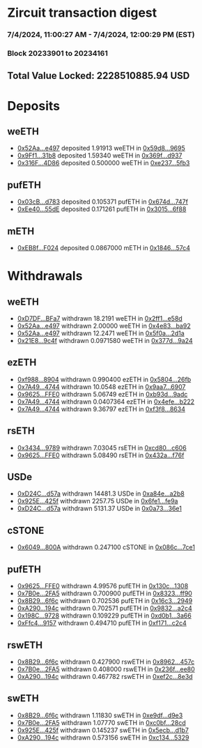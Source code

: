 # Zircuit transaction digest
### 7/4/2024, 11:00:27 AM - 7/4/2024, 12:00:29 PM (EST)
### Block 20233901 to 20234161

## Total Value Locked: 2228510885.94 USD

# Deposits
## weETH
- [0x52Aa...e497](https://etherscan.io/address/0x52Aa899454998Be5b000Ad077a46Bbe360F4e497) deposited 1.91913 weETH in [0x59d8...9695](https://etherscan.io/tx/0x52Aa899454998Be5b000Ad077a46Bbe360F4e497)
- [0x9Ff1...31b8](https://etherscan.io/address/0x9Ff1e11C44E9bB04940f776C3Edb1aE84c8a31b8) deposited 1.59340 weETH in [0x369f...d937](https://etherscan.io/tx/0x9Ff1e11C44E9bB04940f776C3Edb1aE84c8a31b8)
- [0x316F...4D86](https://etherscan.io/address/0x316FCBcf40706bE191EB77F058983A9FC2244D86) deposited 0.500000 weETH in [0xe237...5fb3](https://etherscan.io/tx/0x316FCBcf40706bE191EB77F058983A9FC2244D86)
## pufETH
- [0x03cB...d783](https://etherscan.io/address/0x03cBA93dCb436109F60A0E8cBdD859c5CBd8d783) deposited 0.105371 pufETH in [0x674d...747f](https://etherscan.io/tx/0x03cBA93dCb436109F60A0E8cBdD859c5CBd8d783)
- [0xEe40...55dE](https://etherscan.io/address/0xEe4090418644A225772e0CE0BAB0d27DD47755dE) deposited 0.171261 pufETH in [0x3015...6f88](https://etherscan.io/tx/0xEe4090418644A225772e0CE0BAB0d27DD47755dE)
## mETH
- [0xEB8f...F024](https://etherscan.io/address/0xEB8fE4dF46Cf9628B73A567c78dF5029CA6eF024) deposited 0.0867000 mETH in [0x1846...57c4](https://etherscan.io/tx/0xEB8fE4dF46Cf9628B73A567c78dF5029CA6eF024)
# Withdrawals
## weETH
- [0xD7DF...BFa7](https://etherscan.io/address/0xD7DF7E085214743530afF339aFC420c7c720BFa7) withdrawn 18.2191 weETH in [0x2ff1...e58d](https://etherscan.io/tx/0xD7DF7E085214743530afF339aFC420c7c720BFa7)
- [0x52Aa...e497](https://etherscan.io/address/0x52Aa899454998Be5b000Ad077a46Bbe360F4e497) withdrawn 2.00000 weETH in [0x4e83...ba92](https://etherscan.io/tx/0x52Aa899454998Be5b000Ad077a46Bbe360F4e497)
- [0x52Aa...e497](https://etherscan.io/address/0x52Aa899454998Be5b000Ad077a46Bbe360F4e497) withdrawn 12.2471 weETH in [0x5f0a...2d1a](https://etherscan.io/tx/0x52Aa899454998Be5b000Ad077a46Bbe360F4e497)
- [0x21E8...9c4f](https://etherscan.io/address/0x21E810706bB120c270544066ab2A25EeF0FB9c4f) withdrawn 0.0971580 weETH in [0x377d...9a24](https://etherscan.io/tx/0x21E810706bB120c270544066ab2A25EeF0FB9c4f)
## ezETH
- [0xf988...8904](https://etherscan.io/address/0xf988870E33cacbb330fc0fA33Fe3f6b89b678904) withdrawn 0.990400 ezETH in [0x5804...26fb](https://etherscan.io/tx/0xf988870E33cacbb330fc0fA33Fe3f6b89b678904)
- [0x7A49...4744](https://etherscan.io/address/0x7A493Be5c2ce014cD049Bf178a1ac0Db1B434744) withdrawn 10.0548 ezETH in [0x9aa7...6907](https://etherscan.io/tx/0x7A493Be5c2ce014cD049Bf178a1ac0Db1B434744)
- [0x9625...FFE0](https://etherscan.io/address/0x96257da3e4b0e30181e05f4189155e7157bcFFE0) withdrawn 5.06749 ezETH in [0xb93d...9adc](https://etherscan.io/tx/0x96257da3e4b0e30181e05f4189155e7157bcFFE0)
- [0x7A49...4744](https://etherscan.io/address/0x7A493Be5c2ce014cD049Bf178a1ac0Db1B434744) withdrawn 0.0407364 ezETH in [0x4efe...b222](https://etherscan.io/tx/0x7A493Be5c2ce014cD049Bf178a1ac0Db1B434744)
- [0x7A49...4744](https://etherscan.io/address/0x7A493Be5c2ce014cD049Bf178a1ac0Db1B434744) withdrawn 9.36797 ezETH in [0xf3f8...8634](https://etherscan.io/tx/0x7A493Be5c2ce014cD049Bf178a1ac0Db1B434744)
## rsETH
- [0x3434...9789](https://etherscan.io/address/0x34349c5569e7B846c3558961552D2202760A9789) withdrawn 7.03045 rsETH in [0xcd80...c606](https://etherscan.io/tx/0x34349c5569e7B846c3558961552D2202760A9789)
- [0x9625...FFE0](https://etherscan.io/address/0x96257da3e4b0e30181e05f4189155e7157bcFFE0) withdrawn 5.08490 rsETH in [0x432a...f76f](https://etherscan.io/tx/0x96257da3e4b0e30181e05f4189155e7157bcFFE0)
## USDe
- [0xD24C...d57a](https://etherscan.io/address/0xD24Cfe2d0fa81369ca6291c28ac5426e16B6d57a) withdrawn 14481.3 USDe in [0xa84e...a2b8](https://etherscan.io/tx/0xD24Cfe2d0fa81369ca6291c28ac5426e16B6d57a)
- [0x925E...425f](https://etherscan.io/address/0x925EafeA2cc8Eb6f747624f745DB3ef0bf5A425f) withdrawn 2257.75 USDe in [0x6fe1...fe9a](https://etherscan.io/tx/0x925EafeA2cc8Eb6f747624f745DB3ef0bf5A425f)
- [0xD24C...d57a](https://etherscan.io/address/0xD24Cfe2d0fa81369ca6291c28ac5426e16B6d57a) withdrawn 5131.37 USDe in [0x0a73...36e1](https://etherscan.io/tx/0xD24Cfe2d0fa81369ca6291c28ac5426e16B6d57a)
## cSTONE
- [0x6049...800A](https://etherscan.io/address/0x60490f3CcE8B7392e46F172f3d36F284f5B4800A) withdrawn 0.247100 cSTONE in [0x086c...7ce1](https://etherscan.io/tx/0x60490f3CcE8B7392e46F172f3d36F284f5B4800A)
## pufETH
- [0x9625...FFE0](https://etherscan.io/address/0x96257da3e4b0e30181e05f4189155e7157bcFFE0) withdrawn 4.99576 pufETH in [0x130c...1308](https://etherscan.io/tx/0x96257da3e4b0e30181e05f4189155e7157bcFFE0)
- [0x7B0e...2FA5](https://etherscan.io/address/0x7B0e77B8eA942dedC6602386748702f7c3742FA5) withdrawn 0.700900 pufETH in [0x8323...ff90](https://etherscan.io/tx/0x7B0e77B8eA942dedC6602386748702f7c3742FA5)
- [0x8B29...6f6c](https://etherscan.io/address/0x8B2931Da263045EE57c0B90254a21FF4193D6f6c) withdrawn 0.702536 pufETH in [0x16c3...2949](https://etherscan.io/tx/0x8B2931Da263045EE57c0B90254a21FF4193D6f6c)
- [0xA290...194c](https://etherscan.io/address/0xA29012a376716FBD163aE8693974422EaF4B194c) withdrawn 0.702571 pufETH in [0x9832...a2c4](https://etherscan.io/tx/0xA29012a376716FBD163aE8693974422EaF4B194c)
- [0x198C...9728](https://etherscan.io/address/0x198C220D81073083b8ec7296B341c5f913E09728) withdrawn 0.109229 pufETH in [0xd0b1...3a66](https://etherscan.io/tx/0x198C220D81073083b8ec7296B341c5f913E09728)
- [0xFfc4...9157](https://etherscan.io/address/0xFfc4Ce871A62b7855C0A6Cc705fa048F5D679157) withdrawn 0.494710 pufETH in [0xf171...c2c4](https://etherscan.io/tx/0xFfc4Ce871A62b7855C0A6Cc705fa048F5D679157)
## rswETH
- [0x8B29...6f6c](https://etherscan.io/address/0x8B2931Da263045EE57c0B90254a21FF4193D6f6c) withdrawn 0.427900 rswETH in [0x8962...457c](https://etherscan.io/tx/0x8B2931Da263045EE57c0B90254a21FF4193D6f6c)
- [0x7B0e...2FA5](https://etherscan.io/address/0x7B0e77B8eA942dedC6602386748702f7c3742FA5) withdrawn 0.408000 rswETH in [0x236f...ee80](https://etherscan.io/tx/0x7B0e77B8eA942dedC6602386748702f7c3742FA5)
- [0xA290...194c](https://etherscan.io/address/0xA29012a376716FBD163aE8693974422EaF4B194c) withdrawn 0.467782 rswETH in [0xef2c...8e3d](https://etherscan.io/tx/0xA29012a376716FBD163aE8693974422EaF4B194c)
## swETH
- [0x8B29...6f6c](https://etherscan.io/address/0x8B2931Da263045EE57c0B90254a21FF4193D6f6c) withdrawn 1.11830 swETH in [0xe9df...d9e3](https://etherscan.io/tx/0x8B2931Da263045EE57c0B90254a21FF4193D6f6c)
- [0x7B0e...2FA5](https://etherscan.io/address/0x7B0e77B8eA942dedC6602386748702f7c3742FA5) withdrawn 1.07770 swETH in [0xc0bf...28cd](https://etherscan.io/tx/0x7B0e77B8eA942dedC6602386748702f7c3742FA5)
- [0x925E...425f](https://etherscan.io/address/0x925EafeA2cc8Eb6f747624f745DB3ef0bf5A425f) withdrawn 0.145237 swETH in [0x5ecb...d1b7](https://etherscan.io/tx/0x925EafeA2cc8Eb6f747624f745DB3ef0bf5A425f)
- [0xA290...194c](https://etherscan.io/address/0xA29012a376716FBD163aE8693974422EaF4B194c) withdrawn 0.573156 swETH in [0xc134...5329](https://etherscan.io/tx/0xA29012a376716FBD163aE8693974422EaF4B194c)

